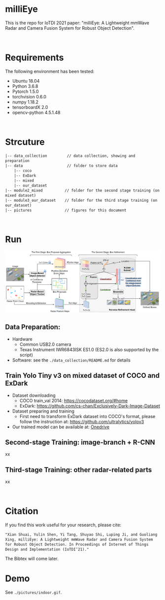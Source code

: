 # milliEye
This is the repo for IoTDI 2021 paper: "milliEye: A Lightweight mmWave Radar and Camera Fusion System for Robust Object Detection".

<br>

# Requirements
The following environment has been tested: 
* Ubuntu 18.04
* Python 3.6.8
* Pytorch 1.5.0 
* torchvision 0.6.0
* numpy 1.18.2
* tensorboardX 2.0
* opencv-python 4.5.1.48


<br>


# Strcuture
```
|-- data_collection         // data collection, showing and preparation
|-- data                    // folder to store data
    |-- coco
    |-- ExDark
    |-- mixed
    |-- our_dataset
|-- module2_mixed          // folder for the second stage training (on mixed dataset)
|-- module3_our_dataset    // folder for the third stage training (on our_dataset)
|-- pictures               // figures for this document
```

<br>

# Run
<p align="center" >
	<img src="./pictures/milliEye.png" width="1000">
</p>

## Data Preparation:
* Hardware
    * Common USB2.0 camera
    * Texas Instrument IWR6843ISK ES1.0 (ES2.0 is also supported by the script)
* Software: see the `./data_collection/README.md` for details 

## Train Yolo Tiny v3 on mixed dataset of COCO and ExDark
* Dataset downloading
    * COCO train_val 2014: https://cocodataset.org/#home 
    * ExDark: https://github.com/cs-chan/Exclusively-Dark-Image-Dataset 
* Dataset preparing and training
    * First need to transform ExDark dataset into COCO's format, please follow the instruction at: https://github.com/ultralytics/yolov3  
* Our trained model can be available at: [Onedrive](https://mycuhk-my.sharepoint.com/:f:/g/personal/1155118647_link_cuhk_edu_hk/EpkycykJuuJAiKr_9plZ3HoB3-s9_GPmSUX-wFrHfjc_hg?e=KGKzsc) 

## Second-stage Training: image-branch + R-CNN
xx

## Third-stage Training: other radar-related parts
xx

<br>

# Citation
If you find this work useful for your research, please cite:
``` 
"Xian Shuai, Yulin Shen, Yi Tang, Shuyao Shi, Luping Ji, and Guoliang Xing, milliEye: A Lightweight mmWave Radar and Camera Fusion System for Robust Object Detection. In Proceedings of Internet of Things Design and Implementation (IoTDI’21)."
```
The Bibtex will come later. 

# Demo
See `./pictures/indoor.gif`.



